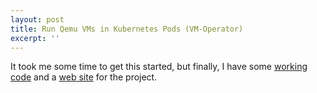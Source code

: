 ```yaml
---
layout: post
title: Run Qemu VMs in Kubernetes Pods (VM-Operator)
excerpt: ''
---
```


It took me some time to get this started, but finally, I have some
[working code](https://github.com/mnlipp/VM-Operator) and a 
[web site](https://jdrupes.org/vm-operator/) for the project.
